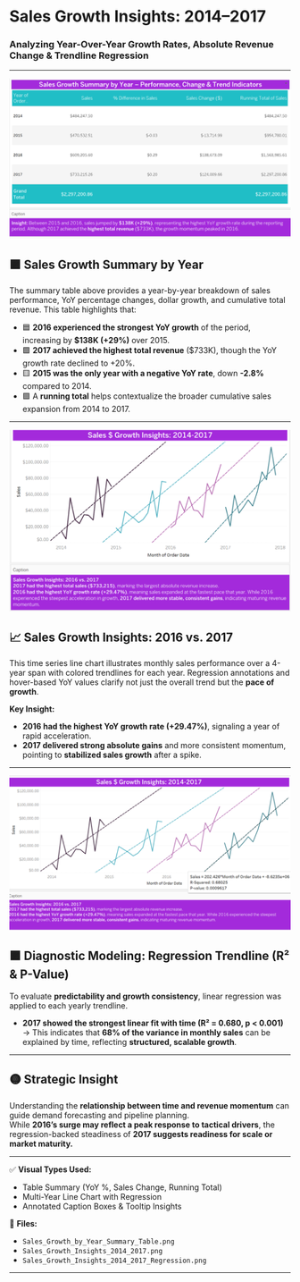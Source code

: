 # Sales Growth Insights: 2014–2017  
### Analyzing Year-Over-Year Growth Rates, Absolute Revenue Change & Trendline Regression

---

![Sales Growth Table](/Assets/Sales_Growth_by_Year_Summary_Table.png)

## 🟪 Sales Growth Summary by Year

The summary table above provides a year-by-year breakdown of sales performance, YoY percentage changes, dollar growth, and cumulative total revenue. This table highlights that:

- 🟦  **2016 experienced the strongest YoY growth** of the period, increasing by **$138K (+29%)** over 2015.  
- 🟩 **2017 achieved the highest total revenue** ($733K), though the YoY growth rate declined to +20%.  
- 🟨 **2015 was the only year with a negative YoY rate**, down **-2.8%** compared to 2014.  
- 🟪 A **running total** helps contextualize the broader cumulative sales expansion from 2014 to 2017.

---

![Sales Growth Line Chart](/Assets/Sales_Growth_Insights_2014_2017.png)

## 📈 Sales Growth Insights: 2016 vs. 2017

This time series line chart illustrates monthly sales performance over a 4-year span with colored trendlines for each year. Regression annotations and hover-based YoY values clarify not just the overall trend but the **pace of growth**.

**Key Insight:**  
- **2016 had the highest YoY growth rate (+29.47%)**, signaling a year of rapid acceleration.  
- **2017 delivered strong absolute gains** and more consistent momentum, pointing to **stabilized sales growth** after a spike.

---

![Regression Modeling](/Assets/Sales_Growth_Insights_2014_2017_Regression.png)

## 🟪 Diagnostic Modeling: Regression Trendline (R² & P-Value)

To evaluate **predictability and growth consistency**, linear regression was applied to each yearly trendline.  
- **2017 showed the strongest linear fit with time (R² = 0.680, p < 0.001)**  
  → This indicates that **68% of the variance in monthly sales** can be explained by time, reflecting **structured, scalable growth**.

---

## 🟡  Strategic Insight

Understanding the **relationship between time and revenue momentum** can guide demand forecasting and pipeline planning.  
While **2016’s surge may reflect a peak response to tactical drivers**, the regression-backed steadiness of **2017 suggests readiness for scale or market maturity.**

---

✅ **Visual Types Used:**  
- Table Summary (YoY %, Sales Change, Running Total)  
- Multi-Year Line Chart with Regression  
- Annotated Caption Boxes & Tooltip Insights

📁 **Files:**  
- `Sales_Growth_by_Year_Summary_Table.png`  
- `Sales_Growth_Insights_2014_2017.png`  
- `Sales_Growth_Insights_2014_2017_Regression.png`

---

